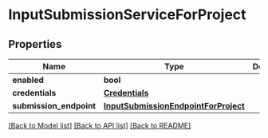 # InputSubmissionServiceForProject

## Properties
Name | Type | Description | Notes
------------ | ------------- | ------------- | -------------
**enabled** | **bool** |  | [optional] 
**credentials** | [**Credentials**](Credentials.md) |  | [optional] 
**submission_endpoint** | [**InputSubmissionEndpointForProject**](InputSubmissionEndpointForProject.md) |  | 

[[Back to Model list]](../README.md#documentation-for-models) [[Back to API list]](../README.md#documentation-for-api-endpoints) [[Back to README]](../README.md)


